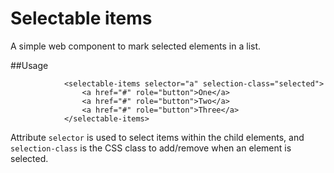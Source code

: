 # Selectable items
A simple web component to mark selected elements in a list.

##Usage
```
            <selectable-items selector="a" selection-class="selected">
                <a href="#" role="button">One</a>
                <a href="#" role="button">Two</a>
                <a href="#" role="button">Three</a>
            </selectable-items>
```
Attribute `selector` is used to select items within the child elements, and `selection-class` is the CSS class to add/remove when an element is selected.
